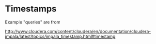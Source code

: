 # Timestamps

Example "queries" are from

http://www.cloudera.com/content/cloudera/en/documentation/cloudera-impala/latest/topics/impala_timestamp.html#timestamp
